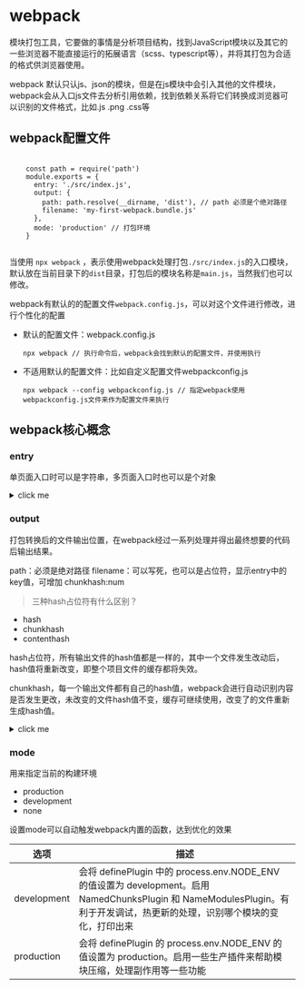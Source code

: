 # webpack

模块打包工具，它要做的事情是分析项目结构，找到JavaScript模块以及其它的一些浏览器不能直接运行的拓展语言（scss、typescript等），并将其打包为合适的格式供浏览器使用。

webpack 默认只认js、json的模块，但是在js模块中会引入其他的文件模块，webpack会从入口js文件去分析引用依赖，找到依赖关系将它们转换成浏览器可以识别的文件格式，比如.js .png .css等

## webpack配置文件

<pre>
  <code>
    const path = require('path')
    module.exports = {
      entry: './src/index.js',
      output: {
        path: path.resolve(__dirname, 'dist'), // path 必须是个绝对路径
        filename: 'my-first-webpack.bundle.js'
      },
      mode: 'production' // 打包环境
    }
  </code>
</pre>

当使用 `npx webpack` ，表示使用webpack处理打包`./src/index.js`的入口模块，默认放在当前目录下的`dist`目录，打包后的模块名称是`main.js`，当然我们也可以修改。

webpack有默认的的配置文件`webpack.config.js`，可以对这个文件进行修改，进行个性化的配置

- 默认的配置文件：webpack.config.js
  
  `npx webpack // 执行命令后，webpack会找到默认的配置文件，并使用执行`
- 不适用默认的配置文件：比如自定义配置文件webpackconfig.js

  `npx webpack --config webpackconfig.js // 指定webpack使用webpackconfig.js文件来作为配置文件来执行`

## webpack核心概念

### entry

单页面入口时可以是字符串，多页面入口时也可以是个对象
<details>
  <summary>click me</summary>
  <pre>
    <code>
      // 单入口 spa 字符串
      entry: 'src/index.js'
      // 相当于
      entry: {
        main: 'src/index.js'
      }
      // 多入口 entry是个对象
      entry: {
        index: './src/index.js',
        login: './src/login.js'
      }
    </code>
  </pre>
</details>

### output
打包转换后的文件输出位置，在webpack经过一系列处理并得出最终想要的代码后输出结果。

path：必须是绝对路径
filename：可以写死，也可以是占位符，显示entry中的key值，可增加 chunkhash:num

> 三种hash占位符有什么区别？
- hash
- chunkhash
- contenthash 

hash占位符，所有输出文件的hash值都是一样的，其中一个文件发生改动后，hash值将重新改变，即整个项目文件的缓存都将失效。

chunkhash，每一个输出文件都有自己的hash值，webpack会进行自动识别内容是否发生更改，未改变的文件hash值不变，缓存可继续使用，改变了的文件重新生成hash值。


<details>
  <summary>click me</summary>
  <pre>
    <code>
      const path = require('path')
      module.exports = {
        entry: {
          index: './src/index.js',
          login: './src/login.js'
        },
        output: {
          path: path.resolve(__dirname, 'dist'),
          filename: '[name]_[hash].js' // '[name]_[chunkhash:8].js'
        },
        mode: 'development'
      }
    </code>
  </pre>
</details>

### mode
用来指定当前的构建环境

- production
- development
- none

设置mode可以自动触发webpack内置的函数，达到优化的效果

| 选项 | 描述 |
| --- | --- |
| development | 会将 definePlugin 中的 process.env.NODE_ENV 的值设置为 development。启用 NamedChunksPlugin 和 NameModulesPlugin。有利于开发调试，热更新的处理，识别哪个模块的变化，打印出来 |
| production | 会将 definePlugin 的 process.env.NODE_ENV 的值设置为 production。启用一些生产插件来帮助模块压缩，处理副作用等一些功能|